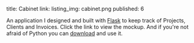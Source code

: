title: Cabinet
link:
listing_img: cabinet.png
published: 6

An application I designed and built with [Flask](http://flask.pocoo.org/) to keep track of Projects, Clients and Invoices. Click the link to view the mockup. And if you're not afraid of Python you can [download](https://github.com/soniacs/cabinet) and use it.